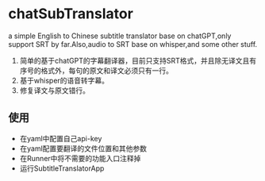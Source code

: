 # chatSubTranslator
a simple English to Chinese subtitle translator base on chatGPT,only support SRT by far.Also,audio to SRT base on whisper,and some other stuff.
1. 简单的基于chatGPT的字幕翻译器，目前只支持SRT格式，并且除无译文且有序号的格式外，每句的原文和译文必须只有一行。
2. 基于whisper的语音转字幕。
3. 修复译文与原文错行。

## 使用
- 在yaml中配置自己api-key
- 在yaml配置要翻译的文件位置和其他参数
- 在Runner中将不需要的功能入口注释掉
- 运行SubtitleTranslatorApp
